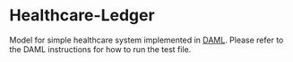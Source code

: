 # Healthcare-Ledger
Model for simple healthcare system implemented in [DAML](https://github.com/digital-asset/daml). Please refer to the DAML instructions for how to run the test file.
